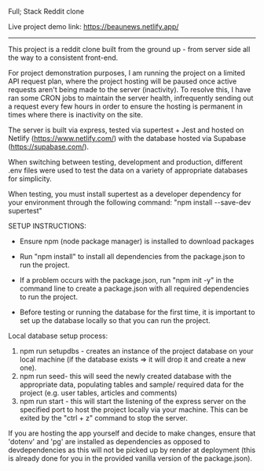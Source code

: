 Full; Stack Reddit clone 

Live project demo link: https://beaunews.netlify.app/

---

This project is a reddit clone built from the ground up - from server side all the way to a consistent front-end.

For project demonstration purposes, I am running the project on a limited API request plan, where the project hosting will be paused once active requests aren't being made to the server (inactivity). To resolve this, I have ran some CRON jobs to maintain the server health, infrequently sending out a request every few hours in order to ensure the hosting is permanent in times where there is inactivity on the site.

The server is built via express, tested via supertest + Jest and hosted on Netlify (https://www.netlify.com/) with the database hosted via Supabase (https://supabase.com/).

When switching between testing, development and production, different .env files were used to test the data on a variety of appropriate databases for simplicity.

When testing, you must install supertest as a developer dependency for your environment through the following command: "npm install --save-dev supertest"

SETUP INSTRUCTIONS:

- Ensure npm (node package manager) is installed to download packages
- Run "npm install" to install all dependencies from the package.json to run the project.
- If a problem occurs with the package.json, run "npm init -y" in the command line to create a package.json with all required dependencies to run the project.

- Before testing or running the database for the first time, it is important to set up the database locally so that you can run the project.

Local database setup process: 
1. npm run setupdbs - creates an instance of the project database on your local machine (if the database exists => it will drop it and create a new one).
2. npm run seed- this will seed the newly created database with the appropriate data, populating tables and sample/ required data for the project (e.g. user tables, articles and comments)
3. npm run start - this will start the listening of the express server on the specified port to host the project locally via your machine. This can be exited by the "ctrl + z" command to stop the server.

If you are hosting the app yourself and decide to make changes, ensure that 'dotenv' and 'pg' are installed as dependencies as opposed to devdependencies as this will not be picked up by render at deployment (this is already done for you in the provided vanilla version of the package.json).
